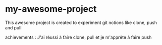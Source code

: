 # my-awesome-project
This awesome project is created to experiment git notions like clone, push and pull

achievements : J'ai réussi à faire clone, pull et je m'apprête à faire push

